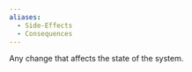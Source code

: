 ```yaml
---
aliases:
  - Side-Effects
  - Consequences
---
```

Any change that affects the state of the system.
